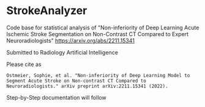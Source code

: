 # StrokeAnalyzer

Code base for statistical analysis of "Non-inferiority of Deep Learning Acute Ischemic Stroke Segmentation on Non-Contrast CT Compared to Expert Neuroradiologists" https://arxiv.org/abs/2211.15341

Submitted to Radiology Artificial Intelligence

Please cite as

```
Ostmeier, Sophie, et al. "Non-inferiority of Deep Learning Model to Segment Acute Stroke on Non-contrast CT Compared to Neuroradiologists." arXiv preprint arXiv:2211.15341 (2022).
```

Step-by-Step documentation will follow
